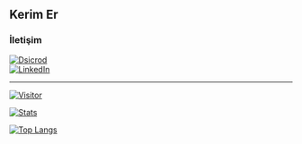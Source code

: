 ## Kerim Er

### İletişim

[![Dsicrod](https://img.shields.io/badge/Discord-spsofme%238903-blue)](https://discord.com/users/389498474401366016) <br>
[![LinkedIn](https://img.shields.io/badge/LinkedIn-Kerim%20Er-blue)](https://www.linkedin.com/in/kerim-er-56b205223)

---

[![Visitor](https://visitor-badge.laobi.icu/badge?page_id=spsofme.spsofme)](https://github.com/spsofme)

[![Stats](https://github-readme-stats.vercel.app/api?username=spsofme&theme=algolia&show_icons=true)](https://github.com/spsofme)

[![Top Langs](https://github-readme-stats.vercel.app/api/top-langs/?username=spsofme&layout=compact)](https://github.com/spsofme)
